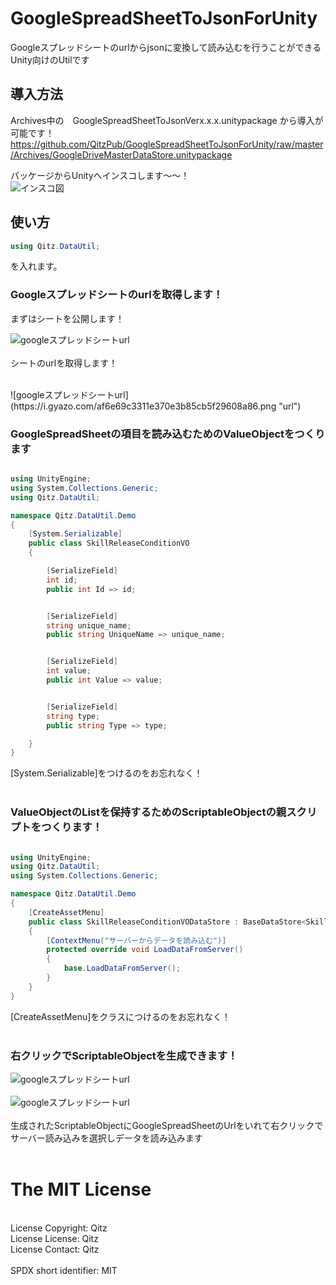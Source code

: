 # GoogleSpreadSheetToJsonForUnity
Googleスプレッドシートのurlからjsonに変換して読み込むを行うことができるUnity向けのUtilです

## 導入方法
Archives中の　GoogleSpreadSheetToJsonVerx.x.x.unitypackage 
から導入が可能です！
https://github.com/QitzPub/GoogleSpreadSheetToJsonForUnity/raw/master/Archives/GoogleDriveMasterDataStore.unitypackage

パッケージからUnityへインスコします〜〜！<br>
![インスコ図](https://i.gyazo.com/d76cbd29f11ae1bb3efb49ac55d0b587.png "インスコ")<br>


##  使い方

```C#
using Qitz.DataUtil;
```
を入れます。

### Googleスプレッドシートのurlを取得します！

まずはシートを公開します！

![googleスプレッドシートurl](https://i.gyazo.com/ce201599d1ff3c92fcf3b32c4a04d98e.png "url")<br>
<br>
シートのurlを取得します！<br>

<br>
![googleスプレッドシートurl](https://i.gyazo.com/af6e69c3311e370e3b85cb5f29608a86.png "url")

### GoogleSpreadSheetの項目を読み込むためのValueObjectをつくります

```C#

using UnityEngine;
using System.Collections.Generic;
using Qitz.DataUtil;

namespace Qitz.DataUtil.Demo
{
    [System.Serializable]
    public class SkillReleaseConditionVO 
    {

        [SerializeField]
        int id;
        public int Id => id;


        [SerializeField]
        string unique_name;
        public string UniqueName => unique_name;


        [SerializeField]
        int value;
        public int Value => value;


        [SerializeField]
        string type;
        public string Type => type;

    }
}

```

[System.Serializable]をつけるのをお忘れなく！<br>
<br>

### ValueObjectのListを保持するためのScriptableObjectの親スクリプトをつくります！

```C#

using UnityEngine;
using Qitz.DataUtil;
using System.Collections.Generic;

namespace Qitz.DataUtil.Demo
{
    [CreateAssetMenu]
    public class SkillReleaseConditionVODataStore : BaseDataStore<SkillReleaseConditionVO>
    {
        [ContextMenu("サーバーからデータを読み込む")]
        protected override void LoadDataFromServer()
        {
            base.LoadDataFromServer();
        }
    }
}

```

[CreateAssetMenu]をクラスにつけるのをお忘れなく！<br>
<br>



### 右クリックでScriptableObjectを生成できます！

![googleスプレッドシートurl](https://i.gyazo.com/1985f9e6b12411866ff30fb0beec6f88.jpg "url")<br>
<br>
![googleスプレッドシートurl](https://i.gyazo.com/fd59a941b1c500f70469309e8dd2f885.png "url")<br>
<br>
生成されたScriptableObjectにGoogleSpreadSheetのUrlをいれて右クリックでサーバー読み込みを選択しデータを読み込みます<br>
<br>

# The MIT License
<br>
License Copyright: Qitz<br>
License License: Qitz<br>
License Contact: Qitz<br>
<br>
SPDX short identifier: MIT<br>
<br>

